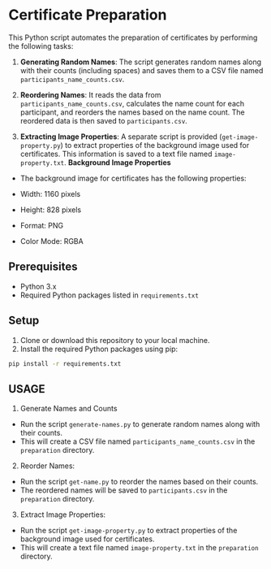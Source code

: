 # Certificate Preparation

This Python script automates the preparation of certificates by performing the following tasks:

1. **Generating Random Names**: The script generates random names along with their counts (including spaces) and saves them to a CSV file named `participants_name_counts.csv`.

2. **Reordering Names**: It reads the data from `participants_name_counts.csv`, calculates the name count for each participant, and reorders the names based on the name count. The reordered data is then saved to `participants.csv`.

3. **Extracting Image Properties**: A separate script is provided (`get-image-property.py`) to extract properties of the background image used for certificates. This information is saved to a text file named `image-property.txt`.
**Background Image Properties**
- The background image for certificates has the following properties:

- Width: 1160 pixels
- Height: 828 pixels
- Format: PNG
- Color Mode: RGBA

## Prerequisites

- Python 3.x
- Required Python packages listed in `requirements.txt`

## Setup

1. Clone or download this repository to your local machine.
2. Install the required Python packages using pip:

```bash
pip install -r requirements.txt
```

## USAGE

1. Generate Names and Counts
- Run the script `generate-names.py` to generate random names along with their counts. 
- This will create a CSV file named `participants_name_counts.csv` in the `preparation` directory.

2. Reorder Names:
- Run the script `get-name.py` to reorder the names based on their counts.
- The reordered names will be saved to `participants.csv` in the `preparation` directory.

3. Extract Image Properties:
- Run the script `get-image-property.py` to extract properties of the background image used for certificates.
- This will create a text file named `image-property.txt` in the `preparation` directory.